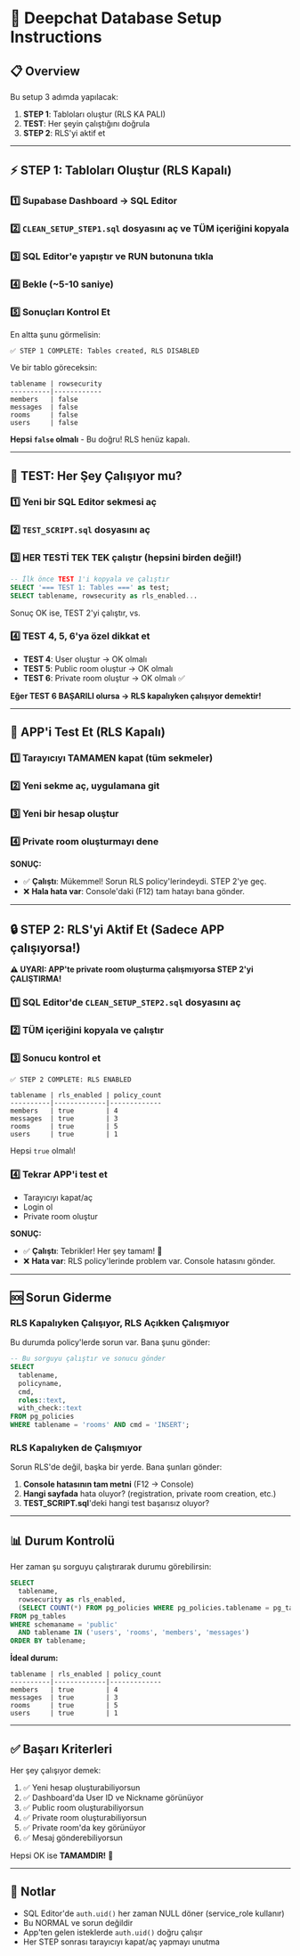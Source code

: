 # 🚀 Deepchat Database Setup Instructions

## 📋 Overview

Bu setup 3 adımda yapılacak:
1. **STEP 1**: Tabloları oluştur (RLS KA PALI)
2. **TEST**: Her şeyin çalıştığını doğrula
3. **STEP 2**: RLS'yi aktif et

---

## ⚡ STEP 1: Tabloları Oluştur (RLS Kapalı)

### 1️⃣ Supabase Dashboard → SQL Editor

### 2️⃣ `CLEAN_SETUP_STEP1.sql` dosyasını aç ve **TÜM içeriğini** kopyala

### 3️⃣ SQL Editor'e yapıştır ve **RUN** butonuna tıkla

### 4️⃣ Bekle (~5-10 saniye)

### 5️⃣ Sonuçları Kontrol Et

En altta şunu görmelisin:
```
✅ STEP 1 COMPLETE: Tables created, RLS DISABLED
```

Ve bir tablo göreceksin:
```
tablename | rowsecurity
----------|------------
members   | false
messages  | false
rooms     | false
users     | false
```

**Hepsi `false` olmalı** - Bu doğru! RLS henüz kapalı.

---

## 🧪 TEST: Her Şey Çalışıyor mu?

### 1️⃣ Yeni bir SQL Editor sekmesi aç

### 2️⃣ `TEST_SCRIPT.sql` dosyasını aç

### 3️⃣ **HER TESTİ TEK TEK** çalıştır (hepsini birden değil!)

```sql
-- İlk önce TEST 1'i kopyala ve çalıştır
SELECT '=== TEST 1: Tables ===' as test;
SELECT tablename, rowsecurity as rls_enabled...
```

Sonuç OK ise, TEST 2'yi çalıştır, vs.

### 4️⃣ TEST 4, 5, 6'ya özel dikkat et

- **TEST 4**: User oluştur → OK olmalı
- **TEST 5**: Public room oluştur → OK olmalı  
- **TEST 6**: Private room oluştur → OK olmalı ✅

**Eğer TEST 6 BAŞARILI olursa → RLS kapalıyken çalışıyor demektir!**

---

## 🎯 APP'i Test Et (RLS Kapalı)

### 1️⃣ Tarayıcıyı TAMAMEN kapat (tüm sekmeler)

### 2️⃣ Yeni sekme aç, uygulamana git

### 3️⃣ Yeni bir hesap oluştur

### 4️⃣ Private room oluşturmayı dene

**SONUÇ:**
- ✅ **Çalıştı**: Mükemmel! Sorun RLS policy'lerindeydi. STEP 2'ye geç.
- ❌ **Hala hata var**: Console'daki (F12) tam hatayı bana gönder.

---

## 🔒 STEP 2: RLS'yi Aktif Et (Sadece APP çalışıyorsa!)

**⚠️ UYARI: APP'te private room oluşturma çalışmıyorsa STEP 2'yi ÇALIŞTIRMA!**

### 1️⃣ SQL Editor'de `CLEAN_SETUP_STEP2.sql` dosyasını aç

### 2️⃣ **TÜM içeriğini** kopyala ve çalıştır

### 3️⃣ Sonucu kontrol et

```
✅ STEP 2 COMPLETE: RLS ENABLED

tablename | rls_enabled | policy_count
----------|-------------|-------------
members   | true        | 4
messages  | true        | 3
rooms     | true        | 5
users     | true        | 1
```

Hepsi `true` olmalı!

### 4️⃣ Tekrar APP'i test et

- Tarayıcıyı kapat/aç
- Login ol
- Private room oluştur

**SONUÇ:**
- ✅ **Çalıştı**: Tebrikler! Her şey tamam! 🎉
- ❌ **Hata var**: RLS policy'lerinde problem var. Console hatasını gönder.

---

## 🆘 Sorun Giderme

### RLS Kapalıyken Çalışıyor, RLS Açıkken Çalışmıyor

Bu durumda policy'lerde sorun var. Bana şunu gönder:

```sql
-- Bu sorguyu çalıştır ve sonucu gönder
SELECT 
  tablename,
  policyname,
  cmd,
  roles::text,
  with_check::text
FROM pg_policies
WHERE tablename = 'rooms' AND cmd = 'INSERT';
```

### RLS Kapalıyken de Çalışmıyor

Sorun RLS'de değil, başka bir yerde. Bana şunları gönder:

1. **Console hatasının tam metni** (F12 → Console)
2. **Hangi sayfada** hata oluyor? (registration, private room creation, etc.)
3. **TEST_SCRIPT.sql**'deki hangi test başarısız oluyor?

---

## 📊 Durum Kontrolü

Her zaman şu sorguyu çalıştırarak durumu görebilirsin:

```sql
SELECT 
  tablename,
  rowsecurity as rls_enabled,
  (SELECT COUNT(*) FROM pg_policies WHERE pg_policies.tablename = pg_tables.tablename) as policy_count
FROM pg_tables
WHERE schemaname = 'public' 
  AND tablename IN ('users', 'rooms', 'members', 'messages')
ORDER BY tablename;
```

**İdeal durum:**
```
tablename | rls_enabled | policy_count
----------|-------------|-------------
members   | true        | 4
messages  | true        | 3
rooms     | true        | 5
users     | true        | 1
```

---

## ✅ Başarı Kriterleri

Her şey çalışıyor demek:

1. ✅ Yeni hesap oluşturabiliyorsun
2. ✅ Dashboard'da User ID ve Nickname görünüyor
3. ✅ Public room oluşturabiliyorsun
4. ✅ Private room oluşturabiliyorsun
5. ✅ Private room'da key görünüyor
6. ✅ Mesaj gönderebiliyorsun

Hepsi OK ise **TAMAMDIR!** 🎉

---

## 📝 Notlar

- SQL Editor'de `auth.uid()` her zaman NULL döner (service_role kullanır)
- Bu NORMAL ve sorun değildir
- App'ten gelen isteklerde `auth.uid()` doğru çalışır
- Her STEP sonrası tarayıcıyı kapat/aç yapmayı unutma











